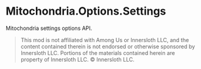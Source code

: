 ﻿# Mitochondria.Options.Settings

Mitochondria settings options API.

> This mod is not affiliated with Among Us or Innersloth LLC, and the content
> contained therein is not endorsed or otherwise sponsored by Innersloth LLC.
> Portions of the materials contained herein are property of Innersloth LLC.
> © Innersloth LLC.